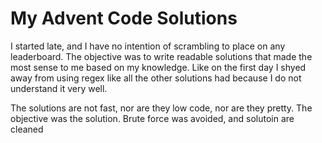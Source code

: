 # My Advent Code Solutions 

I started late, and I have no intention of scrambling to place on any leaderboard. The objective was to write readable solutions that made the most sense to me based on my knowledge. Like on the first day I shyed away from using regex like all the other solutions had because I do not understand it very well. 

The solutions are not fast, nor are they low code, nor are they pretty. The objective was the solution. Brute force was avoided, and solutoin are cleaned
